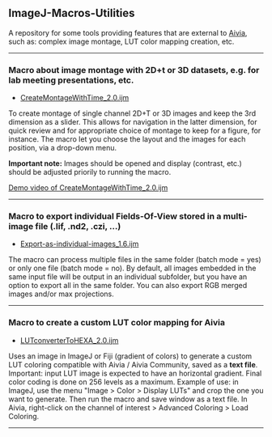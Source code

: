 ## ImageJ-Macros-Utilities
A repository for some tools providing features that are external to [Aivia](https://www.drvtechnologies.com/aivia), such as: complex image montage, LUT color mapping creation, etc.

---
### Macro about image montage with 2D+t or 3D datasets, e.g. for lab meeting presentations, etc.

* [CreateMontageWithTime_2.0.ijm](/CreateMontageWithTime_2.0.ijm "Right-click > Save Link As, to download file")

To create montage of single channel 2D+T or 3D images and keep the 3rd dimension as a slider. This allows for navigation in the latter dimension, for quick review and for appropriate choice of montage to keep for a figure, for instance.
The macro let you choose the layout and the images for each position, via a drop-down menu. 

<b>Important note:</b> Images should be opened and display (contrast, etc.) should be adjusted priorily to running the macro.

[Demo video of CreateMontageWithTime_2.0.ijm](/DRVisionFiles/Videos/CreateMontageWithTime_2.0.ijm.mp4 "Demo video")

---
### Macro to export individual Fields-Of-View stored in a multi-image file (.lif, .nd2, .czi, ...)

* [Export-as-individual-images_1.6.ijm](/Export-as-individual-images_1.6.ijm "Right-click > Save Link As, to download file")

The macro can process multiple files in the same folder (batch mode = yes) or only one file (batch mode = no). By default, all images embedded in the same input file will be output in an individual subfolder, but you have an option to export all in the same folder. You can also export RGB merged images and/or max projections.

---
### Macro to create a custom LUT color mapping for Aivia

* [LUTconverterToHEXA_2.0.ijm](/LUTconverterToHEXA_2.0.ijm "Right-click > Save Link As, to download file")

Uses an image in ImageJ or Fiji (gradient of colors) to generate a custom LUT coloring compatible with Aivia / Aivia Community, saved as a **text file**.
Important: input LUT image is expected to have an horizontal gradient. Final color coding is done on 256 levels as a maximum.
Example of use: in ImageJ, use the menu "Image > Color > Display LUTs" and crop the one you want to generate. Then run the macro and save window as a text file. In Aivia, right-click on the channel of interest > Advanced Coloring > Load Coloring.

---
